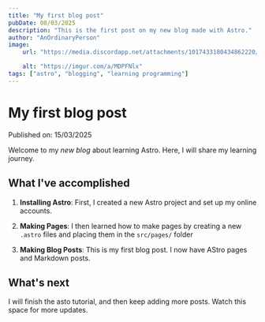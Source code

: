 ```yaml
---
title: "My first blog post"
pubDate: 08/03/2025
description: "This is the first post on my new blog made with Astro."
author: "AnOrdinaryPerson"
image:
    url: "https://media.discordapp.net/attachments/1017433180434862220/1345152067827929210/DSF2164.JPG?ex=67ccbc7c&is=67cb6afc&hm=878620a1de0ba5d147f4b7c63e1d82ea3d347d5e3cb21237ee3d6b99f5bbfe3b&=&format=webp&width=350&height=525"

    alt: "https://imgur.com/a/MDPFNlx"
tags: ["astro", "blogging", "learning programming"]
---
```


# My first blog post

Published on: 15/03/2025

Welcome to my _new blog_ about learning Astro. Here, I will share my learning journey.

## What I've accomplished

1. **Installing Astro**: First, I created a new Astro project and set up my online accounts.

2. **Making Pages**: I then learned how to make pages by creating a new `.astro` files and placing them in the `src/pages/` folder

3. **Making Blog Posts**: This is my first blog post. I now have AStro pages and Markdown posts.

## What's next

I will finish the asto tutorial, and then keep adding more posts. Watch this space for more updates.